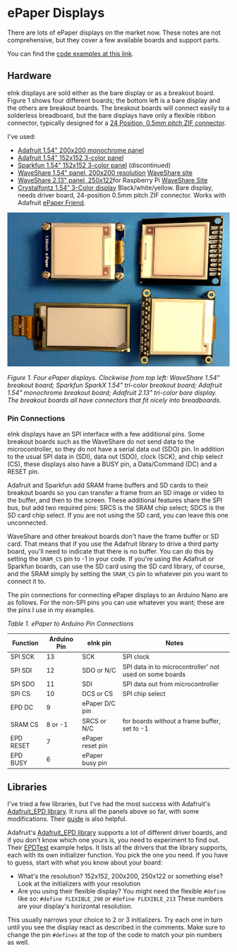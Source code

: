 # ePaper Displays
There are lots of ePaper displays on the market now. These notes are not comprehensive, but they cover a few available boards and support parts.

You can find the [code examples at this link](https://github.com/tigoe/display-examples/tree/main/EPaper_Examples).

## Hardware
eInk displays are sold either as the bare display or as a breakout board. Figure 1 shows four different boards; the bottom left is a bare display and the others are breakout boards. The breakout boards will connect easily to a solderless breadboard, but the bare displays have only a flexible ribbon connector, typically  designed for a [24 Position, 0.5mm pitch ZIF connector](https://www.crystalfontz.com/product/cs050z24ga0-24-position-zif-connector).

I've used:
* [Adafruit  1.54" 200x200 monochrome panel](https://www.adafruit.com/product/4196)
* [Adafruit 1.54" 152x152 3-color panel](https://www.adafruit.com/product/3625)
* [Sparkfun 1.54" 152x152 3-color panel](https://www.sparkfun.com/products/retired/14892) (discontinued)
* [WaveShare 1.54" panel, 200x200 resolution](https://smile.amazon.com/gp/product/B07DH6SBZM) [WaveShare site](https://www.waveshare.com/1.54inch-e-paper-module-b.htm)
* [WaveShare  2.13" panel, 250x122](https://smile.amazon.com/gp/product/B071S8HT76)for Raspberry Pi [WaveShare Site](https://www.waveshare.com/product/displays/e-paper/epaper-3/2.13inch-e-paper-hat.htm)
* [Crystalfontz 1.54” 3-Color display](https://www.crystalfontz.com/product/cfap152152b00154-3-color-epaper-module) Black/white/yellow. Bare display, needs driver board, 24-position 0.5mm pitch ZIF connector. Works with Adafruit [ePaper Friend](https://www.adafruit.com/product/4224). 

![Figure 1. Four ePaper Displays](epaper-displays.png)

*Figure 1. Four ePaper displays. Clockwise from top left: WaveShare 1.54" breakout board; Sparkfun SparkX 1.54" tri-color breakout board; Adafruit 1.54" monochrome breakout board; Adafruit 2.13" tri-color bare display. The breakout boards all have connectors that fit nicely into breadboards.*

### Pin Connections
eInk displays have an SPI interface with a few additional pins. Some breakout boards such as the WaveShare do not send data to the microcontroller, so they do not have a serial data out (SDO) pin. In addition to the usual SPI data in (SDI), data out (SDO), clock (SCK), and chip select (CS), these displays also have a BUSY pin, a Data/Command (DC) and a RESET pin. 

Adafruit and Sparkfun add SRAM frame buffers and SD cards to their breakout boards so you can transfer a frame from an SD image or video to the buffer, and then to the screen. These additional features share the SPI bus, but add two required pins: SRCS is the SRAM chip select; SDCS is the SD card chip select. If you are not using the SD card, you can leave this one unconnected.

WaveShare and other breakout boards don't have the frame buffer or SD card. That means that if you use the Adafruit library to drive a third party board, you'll need to indicate that there is no buffer. You can do this by setting the `SRAM_CS` pin to -1 in your code.  If you're using the Adafruit or Sparkfun boards, can use the SD card using the SD card library, of course, and the SRAM simply by setting the `SRAM_CS` pin to whatever pin you want to connect it to. 

The pin connections for connecting ePaper displays to an Arduino Nano are as follows. For the non-SPI pins you can use whatever you want; these are the pins I use in my examples.

*Table 1. ePaper to Arduino Pin Connections*

| Function | Arduino Pin | eInk pin | Notes |
|---|---|---|---|
| SPI SCK | 13 | SCK | SPI clock | 
| SPI SDI | 12 | SDO or N/C | SPI data in to microcontroller' not used on some boards |
| SPI SDO | 11 | SDI | SPI data out from microcontroller |
| SPI CS | 10 | DCS or CS | SPI chip select |
| EPD DC  | 9 | ePaper D/C pin |
| SRAM CS  | 8 or -1 | SRCS or N/C | for boards without a frame buffer, set to -1 |
| EPD RESET  |  7 | ePaper reset pin | |
| EPD BUSY  |  6 | ePaper busy pin | | 

## Libraries
I've tried a few libraries, but I've had the most success with Adafruit's [Adafruit_EPD library](https://github.com/adafruit/Adafruit_EPD). It runs all the panels above so far, with some modifications. Their [guide](https://learn.adafruit.com/adafruit-eink-display-breakouts?view=all) is also helpful. 


Adafruit's [Adafruit_EPD library](https://github.com/adafruit/Adafruit_EPD) supports a lot of different driver boards, and if you don't know which one yours is, you need to experiment to find out. Their [EPDTest](https://github.com/adafruit/Adafruit_EPD/blob/master/examples/EPDTest/EPDTest.ino) example helps. It lists all the drivers that the library supports, each with its own initializer function. You pick the one you need. If you have to guess, start with what you know about your board:
* What's the resolution? 152x152, 200x200, 250x122 or something else? Look at the initializers with your resolution
* Are you using their flexible display? You might need the flexible `#define` like so: `#define FLEXIBLE_290` or `#define FLEXIBLE_213` These numbers are your display's horizontal resolution.

This usually narrows your choice to 2 or 3 initializers. Try each one in turn until you see the display react as described in the comments. Make sure to change the pin `#defines` at the top of the code to match your pin numbers as well. 
